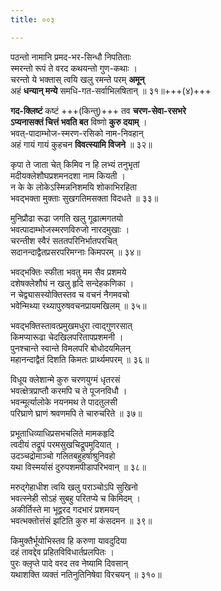 ```yaml
---
title: ००३

---
```

<div class="audioEmbed"  caption="सीतालक्ष्मी-वाचनम्" src="https://sanskritdocuments.org/sites/completenarayaneeyam/SoundFiles/003/003_01.mp3"></div>


पठन्तो नामानि प्रमद-भर-सिन्धौ निपतिताः  
स्मरन्तो रूपं ते वरद कथयन्तो गुण-कथाः ।  
चरन्तो ये भक्तास् त्वयि खलु रमन्ते परम् **अमून्**  
अहं **धन्यान् मन्ये** समधि-गत-सर्वाभिलषितान् ॥ ३१॥+++(४)+++

<div class="audioEmbed"  caption="सीतालक्ष्मी-वाचनम्" src="https://sanskritdocuments.org/sites/completenarayaneeyam/SoundFiles/003/003_02.mp3"></div>


**गद-क्लिष्टं** कष्टं +++(किन्तु)+++ तव **चरण-सेवा-रसभरे**  
**ऽप्यनासक्तं चित्तं भवति बत** विष्णो **कुरु दयाम्** ।  
भवत्-पादाम्भोज-स्मरण-रसिको नाम-निवहान्  
अहं गायं गायं कुहचन **विवत्स्यामि विजने** ॥ ३२॥

<div class="audioEmbed"  caption="सीतालक्ष्मी-वाचनम्" src="https://sanskritdocuments.org/sites/completenarayaneeyam/SoundFiles/003/003_03.mp3"></div>


कृपा ते जाता चेत् किमिव न हि लभ्यं तनुभृतां  
मदीयक्लेशौघप्रशमनदशा नाम कियती ।  
न के के लोकेऽस्मिन्ननिशमयि शोकाभिरहिता  
भवद्भक्ता मुक्ताः सुखगतिमसक्ता विदधते ॥ ३३॥

<div class="audioEmbed"  caption="सीतालक्ष्मी-वाचनम्" src="https://sanskritdocuments.org/sites/completenarayaneeyam/SoundFiles/003/003_04.mp3"></div>


मुनिप्रौढा रूढा जगति खलु गूढात्मगतयो  
भवत्पादाम्भोजस्मरणविरुजो नारदमुखाः ।  
चरन्तीश स्वैरं सततपरिनिर्भातपरचित्  
सदानन्दाद्वैतप्रसरपरिमग्नाः किमपरम् ॥ ३४॥

<div class="audioEmbed"  caption="सीतालक्ष्मी-वाचनम्" src="https://sanskritdocuments.org/sites/completenarayaneeyam/SoundFiles/003/003_05.mp3"></div>


भवद्भक्तिः स्फीता भवतु मम सैव प्रशमये  
दशेषक्लेशौघं न खलु हृदि सन्देहकणिका ।  
न चेद्व्यासस्योक्तिस्तव च वचनं नैगमवचो  
भवेन्मिथ्या रथ्यापुरुषवचनप्रायमखिलम् ॥ ३५॥

<div class="audioEmbed"  caption="सीतालक्ष्मी-वाचनम्" src="https://sanskritdocuments.org/sites/completenarayaneeyam/SoundFiles/003/003_06.mp3"></div>


भवद्भक्तिस्तावत्प्रमुखमधुरा त्वाद्गुणरसात्  
किमप्यारूढा चेदखिलपरितापप्रशमनी ।  
पुनश्चान्ते स्वान्ते विमलपरि बोधोदयमिलन्  
महानन्दाद्वैतं दिशति किमतः प्रार्थ्यमपरम् ॥ ३६॥

<div class="audioEmbed"  caption="सीतालक्ष्मी-वाचनम्" src="https://sanskritdocuments.org/sites/completenarayaneeyam/SoundFiles/003/003_07.mp3"></div>


विधूय क्लेशान्मे कुरु चरणयुग्मं धृतरसं  
भवत्क्षेत्रप्राप्तौ करमपि च ते पूजनविधौ ।  
भवन्मूर्त्यालोके नयनमथ ते पादतुलसी  
परिघ्राणे घ्राणं श्रवणमपि ते चारुचरिते ॥ ३७॥

<div class="audioEmbed"  caption="सीतालक्ष्मी-वाचनम्" src="https://sanskritdocuments.org/sites/completenarayaneeyam/SoundFiles/003/003_08.mp3"></div>


प्रभूताधिव्याधिप्रसभचलिते मामकहृदि  
त्वदीयं तद्रूपं परमसुखचिद्रूपमुदियात् ।  
उदञ्चद्रोमाञ्चो गलितबहुहर्षाश्रुनिवहो  
यथा विस्मर्यासं दुरुपशमपीडापरिभवान् ॥ ३८॥

<div class="audioEmbed"  caption="सीतालक्ष्मी-वाचनम्" src="https://sanskritdocuments.org/sites/completenarayaneeyam/SoundFiles/003/003_09.mp3"></div>


मरुद्गेहाधीश त्वयि खलु पराञ्चोऽपि सुखिनो  
भवत्स्नेही सोऽहं सुबहु परितप्ये च किमिदम् ।  
अकीर्तिस्ते मा भूद्वरद गदभारं प्रशमयन्  
भवत्भक्तोत्तंसं झटिति कुरु मां कंसदमन ॥ ३९॥

<div class="audioEmbed"  caption="सीतालक्ष्मी-वाचनम्" src="https://sanskritdocuments.org/sites/completenarayaneeyam/SoundFiles/003/003_10.mp3"></div>


किमुक्तैर्भूयोभिस्तव हि करुणा यावदुदिया  
दहं तावद्देव प्रहितविविधार्तप्रलपितः ।  
पुरः क्लृप्ते पादे वरद तव नेष्यामि दिवसान्  
यथाशक्ति व्यक्तं नतिनुतिनिषेवा विरचयन् ॥ ३१०॥